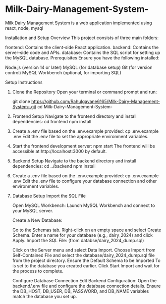 # Milk-Dairy-Management-System-
Milk Dairy Management System  is a web application implemented using react, node, mysql

Installation and Setup
Overview
This project consists of three main folders:

frontend: Contains the client-side React application.
backend: Contains the server-side code and APIs.
database: Contains the SQL script for setting up the MySQL database.
Prerequisites
Ensure you have the following installed:

Node.js (version 14 or later)
MySQL (for database setup)
Git (for version control)
MySQL Workbench (optional, for importing SQL)

Setup Instructions
1. Clone the Repository
Open your terminal or command prompt and run:

    git clone https://github.com/Rahulgavane6165/Milk-Dairy-Management-System-.git
    cd Milk-Dairy-Management-System-

2. Frontend Setup
Navigate to the frontend directory and install dependencies:
    cd frontend
    npm install

3. Create a .env file based on the .env.example provided:
    cp .env.example .env
    Edit the .env file to set the appropriate environment variables.

4. Start the frontend development server:
    npm start
    The frontend will be accessible at http://localhost:3000 by default.

5. Backend Setup
Navigate to the backend directory and install dependencies:
    cd ../backend
    npm install

6. Create a .env file based on the .env.example provided:
    cp .env.example .env
    Edit the .env file to configure your database connection and other environment variables.

7. Database Setup
Import the SQL File

    Open MySQL Workbench: Launch MySQL Workbench and connect to your MySQL server.

    Create a New Database:

    Go to the Schemas tab.
    Right-click on an empty space and select Create Schema.
    Enter a name for your database (e.g., dairy_2024) and click Apply.
    Import the SQL File: (from databse/dairy_2024_dump.sql)

    Click on the Server menu and select Data Import.
    Choose Import from Self-Contained File and select the database/dairy_2024_dump.sql file from the project directory.
    Ensure the Default Schema to be Imported To is set to the database you created earlier.
    Click Start Import and wait for the process to complete.

    Configure Database Connection
    Edit Backend Configuration: Open the backend/.env file and configure the database connection details. Ensure the DB_HOST, DB_USER, DB_PASSWORD, and DB_NAME variables match the database you set up.